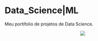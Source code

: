 # Data_Science|ML
Meu portifolio de projetos de Data Science.

<p align = "center">
  <img src = "banner_git.png">
 </p>

